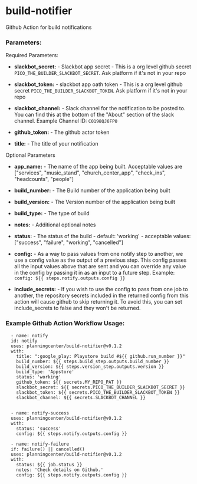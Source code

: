 # build-notifier

Github Action for build notifications

### Parameters:

Required Parameters:

- **slackbot_secret:** - Slackbot app secret - This is a org level github secret `PICO_THE_BUILDER_SLACKBOT_SECRET`. Ask platform if it's not in your repo

- **slackbot_token:** - slackbot app oath token - This is a org level github secret `PICO_THE_BUILDER_SLACKBOT_TOKEN`. Ask platform if it's not in your repo

- **slackbot_channel:** - Slack channel for the notification to be posted to. You can find this at the bottom of the "About" section of the slack channel. Example Channel ID: `C0198QJ6FP0`
- **github_token:** - The github actor token

- **title:** - The title of your notification

Optional Parameters

- **app_name:** - The name of the app being built. Acceptable values are ["services", "music_stand", "church_center_app", "check_ins", "headcounts", "people"]

- **build_number:** - The Build number of the application being built

- **build_version:** - The Version number of the application being built

- **build_type:** - The type of build

- **notes:** - Additional optional notes

- **status:** - The status of the build - default: 'working' - acceptable values: ["success", "failure", "working", "cancelled"]

- **config:** - As a way to pass values from one notify step to another, we use a config value as the output of a previous step. This config passes all the input values above that are sent and you can override any value in the config by passing it in as an input to a future step. Example: `config: ${{ steps.notify.outputs.config }}`

- **include_secrets:** - If you wish to use the config to pass from one job to another, the repository secrets included in the returned config from this action will cause github to skip returning it. To avoid this, you can set include_secrets to false and they won't be returned.

### Example Github Action Workflow Usage:

      - name: notify
      id: notify
      uses: planningcenter/build-notifier@v0.1.2
      with:
        title: ":google_play: Playstore build #${{ github.run_number }}"
        build_number: ${{ steps.build_step.outputs.build_number }}
        build_version: ${{ steps.version_step.outputs.version }}
        build_type: 'Appstore'
        status: 'working'
        github_token: ${{ secrets.MY_REPO_PAT }}
        slackbot_secret: ${{ secrets.PICO_THE_BUILDER_SLACKBOT_SECRET }}
        slackbot_token: ${{ secrets.PICO_THE_BUILDER_SLACKBOT_TOKEN }}
        slackbot_channel: ${{ secrets.SLACKBOT_CHANNEL }}


      - name: notify-success
      uses: planningcenter/build-notifier@v0.1.2
      with:
        status: 'success'
        config: ${{ steps.notify.outputs.config }}

      - name: notify-failure
      if: failure() || cancelled()
      uses: planningcenter/build-notifier@v0.1.2
      with:
        status: ${{ job.status }}
        notes: 'Check details on Github.'
        config: ${{ steps.notify.outputs.config }}
